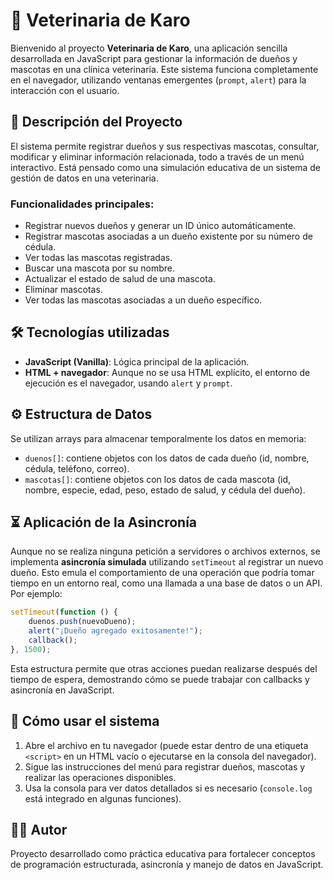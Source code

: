 # 🐾 Veterinaria de Karo

Bienvenido al proyecto **Veterinaria de Karo**, una aplicación sencilla desarrollada en JavaScript para gestionar la información de dueños y mascotas en una clínica veterinaria. Este sistema funciona completamente en el navegador, utilizando ventanas emergentes (`prompt`, `alert`) para la interacción con el usuario.

## 📌 Descripción del Proyecto

El sistema permite registrar dueños y sus respectivas mascotas, consultar, modificar y eliminar información relacionada, todo a través de un menú interactivo. Está pensado como una simulación educativa de un sistema de gestión de datos en una veterinaria.

### Funcionalidades principales:

- Registrar nuevos dueños y generar un ID único automáticamente.
- Registrar mascotas asociadas a un dueño existente por su número de cédula.
- Ver todas las mascotas registradas.
- Buscar una mascota por su nombre.
- Actualizar el estado de salud de una mascota.
- Eliminar mascotas.
- Ver todas las mascotas asociadas a un dueño específico.

## 🛠️ Tecnologías utilizadas

- **JavaScript (Vanilla)**: Lógica principal de la aplicación.
- **HTML + navegador**: Aunque no se usa HTML explícito, el entorno de ejecución es el navegador, usando `alert` y `prompt`.
  
## ⚙️ Estructura de Datos

Se utilizan arrays para almacenar temporalmente los datos en memoria:

- `duenos[]`: contiene objetos con los datos de cada dueño (id, nombre, cédula, teléfono, correo).
- `mascotas[]`: contiene objetos con los datos de cada mascota (id, nombre, especie, edad, peso, estado de salud, y cédula del dueño).

## ⏳ Aplicación de la Asincronía

Aunque no se realiza ninguna petición a servidores o archivos externos, se implementa **asincronía simulada** utilizando `setTimeout` al registrar un nuevo dueño. Esto emula el comportamiento de una operación que podría tomar tiempo en un entorno real, como una llamada a una base de datos o un API. Por ejemplo:

```js
setTimeout(function () {
    duenos.push(nuevoDueno);
    alert("¡Dueño agregado exitosamente!");
    callback();
}, 1500);
```

Esta estructura permite que otras acciones puedan realizarse después del tiempo de espera, demostrando cómo se puede trabajar con callbacks y asincronía en JavaScript.

## 🚀 Cómo usar el sistema

1. Abre el archivo en tu navegador (puede estar dentro de una etiqueta `<script>` en un HTML vacío o ejecutarse en la consola del navegador).
2. Sigue las instrucciones del menú para registrar dueños, mascotas y realizar las operaciones disponibles.
3. Usa la consola para ver datos detallados si es necesario (`console.log` está integrado en algunas funciones).

## 🧑‍💻 Autor

Proyecto desarrollado como práctica educativa para fortalecer conceptos de programación estructurada, asincronía y manejo de datos en JavaScript.
